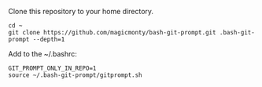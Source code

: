 Clone this repository to your home directory.
```
cd ~
git clone https://github.com/magicmonty/bash-git-prompt.git .bash-git-prompt --depth=1
```

Add to the ~/.bashrc:

```
GIT_PROMPT_ONLY_IN_REPO=1
source ~/.bash-git-prompt/gitprompt.sh
```
